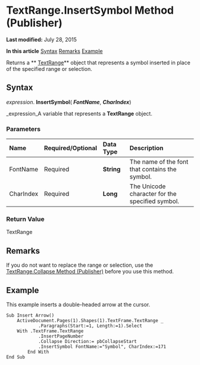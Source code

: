 
# TextRange.InsertSymbol Method (Publisher)

 **Last modified:** July 28, 2015

 **In this article**
 [Syntax](#sectionSection0)
 [Remarks](#sectionSection1)
 [Example](#sectionSection2)


Returns a  ** [TextRange](566f240b-d2a6-8cb3-9eb7-68328d6c28bd.md)** object that represents a symbol inserted in place of the specified range or selection.


## Syntax
<a name="sectionSection0"> </a>

 _expression_. **InsertSymbol**( **_FontName_**,  **_CharIndex_**)

 _expression_A variable that represents a  **TextRange** object.


### Parameters



|**Name**|**Required/Optional**|**Data Type**|**Description**|
|:-----|:-----|:-----|:-----|
|FontName|Required| **String**|The name of the font that contains the symbol.|
|CharIndex|Required| **Long**|The Unicode character for the specified symbol.|

### Return Value

TextRange


## Remarks
<a name="sectionSection1"> </a>

If you do not want to replace the range or selection, use the  [TextRange.Collapse Method (Publisher)](ae177297-bf3b-ce0f-cf3a-29093b115996.md) before you use this method.


## Example
<a name="sectionSection2"> </a>

This example inserts a double-headed arrow at the cursor.


```
Sub Insert Arrow() 
    ActiveDocument.Pages(1).Shapes(1).TextFrame.TextRange _ 
            .Paragraphs(Start:=1, Length:=1).Select
    With .TextFrame.TextRange 
            .InsertPageNumber 
            .Collapse Direction:= pbCollapseStart
            .InsertSymbol FontName:="Symbol", CharIndex:=171
        End With 
End Sub
```

